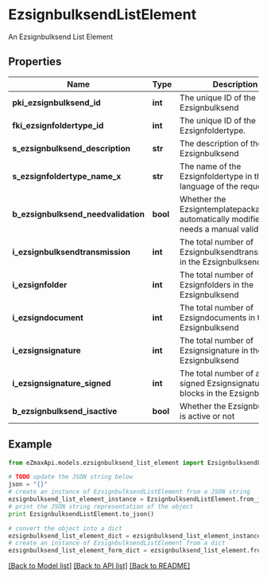 # EzsignbulksendListElement

An Ezsignbulksend List Element

## Properties

Name | Type | Description | Notes
------------ | ------------- | ------------- | -------------
**pki_ezsignbulksend_id** | **int** | The unique ID of the Ezsignbulksend | 
**fki_ezsignfoldertype_id** | **int** | The unique ID of the Ezsignfoldertype. | 
**s_ezsignbulksend_description** | **str** | The description of the Ezsignbulksend | 
**s_ezsignfoldertype_name_x** | **str** | The name of the Ezsignfoldertype in the language of the requester | 
**b_ezsignbulksend_needvalidation** | **bool** | Whether the Ezsigntemplatepackage was automatically modified and needs a manual validation | 
**i_ezsignbulksendtransmission** | **int** | The total number of Ezsignbulksendtransmissions in the Ezsignbulksend | 
**i_ezsignfolder** | **int** | The total number of Ezsignfolders in the Ezsignbulksend | 
**i_ezsigndocument** | **int** | The total number of Ezsigndocuments in the Ezsignbulksend | 
**i_ezsignsignature** | **int** | The total number of Ezsignsignature in the Ezsignbulksend | 
**i_ezsignsignature_signed** | **int** | The total number of already signed Ezsignsignature blocks in the Ezsignbulksend | 
**b_ezsignbulksend_isactive** | **bool** | Whether the Ezsignbulksend is active or not | 

## Example

```python
from eZmaxApi.models.ezsignbulksend_list_element import EzsignbulksendListElement

# TODO update the JSON string below
json = "{}"
# create an instance of EzsignbulksendListElement from a JSON string
ezsignbulksend_list_element_instance = EzsignbulksendListElement.from_json(json)
# print the JSON string representation of the object
print EzsignbulksendListElement.to_json()

# convert the object into a dict
ezsignbulksend_list_element_dict = ezsignbulksend_list_element_instance.to_dict()
# create an instance of EzsignbulksendListElement from a dict
ezsignbulksend_list_element_form_dict = ezsignbulksend_list_element.from_dict(ezsignbulksend_list_element_dict)
```
[[Back to Model list]](../README.md#documentation-for-models) [[Back to API list]](../README.md#documentation-for-api-endpoints) [[Back to README]](../README.md)


